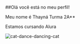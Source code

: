##Olá você está no meu perfil!

Meu nome é Thayná Turma  2A**

Estamos cursando Alura

![cat-dance-dancing-cat](https://github.com/IFTecLDB24/IFTecLDB24/assets/172287580/87569034-259f-4703-b33c-9bcbe498109d)

